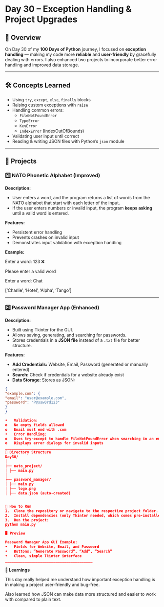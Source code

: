 # Day 30 – Exception Handling & Project Upgrades

## 📅 Overview
On Day 30 of my **100 Days of Python** journey, I focused on **exception handling** — making my code more **reliable** and **user-friendly** by gracefully dealing with errors. 
I also enhanced two projects to incorporate better error handling and improved data storage.

---

## 🛠 Concepts Learned
- Using `try`, `except`, `else`, `finally` blocks
- Raising custom exceptions with `raise`
- Handling common errors:
  - `FileNotFoundError`
  - `TypeError`
  - `KeyError`
  - `IndexError` (IndexOutOfBounds)
- Validating user input until correct
- Reading & writing JSON files with Python’s `json` module

---

## 📂 Projects

### 1️⃣ NATO Phonetic Alphabet (Improved)
**Description:**
- User enters a word, and the program returns a list of words from the NATO alphabet that start with each letter of the input.
- If the user enters numbers or invalid input, the program **keeps asking** until a valid word is entered.

**Features:**
- Persistent error handling
- Prevents crashes on invalid input
- Demonstrates input validation with exception handling

**Example:**

Enter a word: 123 ❌

Please enter a valid word

Enter a word: Chat

[‘Charlie’, ‘Hotel’, ‘Alpha’, ‘Tango’]

---

### 2️⃣ Password Manager App (Enhanced)
**Description:**
- Built using Tkinter for the GUI.
- Allows saving, generating, and searching for passwords.
- Stores credentials in a **JSON file** instead of a `.txt` file for better structure.

**Features:**
- **Add Credentials:** Website, Email, Password (generated or manually entered)
- **Search:** Check if credentials for a website already exist
- **Data Storage:** Stores as JSON:
```json
{
"example.com": {
"email": "user@example.com",
"password": "P@ssw0rd123"
}
}

•	Validation:
o	No empty fields allowed
o	Email must end with .com
•	Error Handling:
o	Uses try-except to handle FileNotFoundError when searching in an empty database
o	Displays error dialogs for invalid inputs
________________________________________
📁 Directory Structure
Day30/
│
├── nato_project/
│ ├── main.py
│
├── password_manager/
│ ├── main.py
│ ├── logo.png
│ ├── data.json (auto-created)


🚀 How to Run
1.	Clone the repository or navigate to the respective project folder.
2.	Install dependencies (only Tkinter needed, which comes pre-installed in Python for most OS).
3.	Run the project:
python main.py

🖥 Preview

Password Manager App GUI Example:
•	Fields for Website, Email, and Password
•	Buttons: “Generate Password”, “Add”, “Search”
•	Clean, simple Tkinter interface
________________________________________
```

**📌 Learnings**

This day really helped me understand how important exception handling is in making a project user-friendly and bug-free.

Also learned how JSON can make data more structured and easier to work with compared to plain text.
